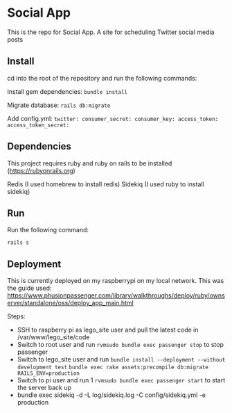# Social App

This is the repo for Social App. A site for scheduling Twitter social media posts

## Install

cd into the root of the repository and run the following commands:

Install gem dependencies:
`
bundle install
`

Migrate database:
`
rails db:migrate
`

Add config.yml:
`
twitter:
  consumer_secret:
  consumer_key:
  access_token:
  access_token_secret:
`

## Dependencies

This project requires ruby and ruby on rails to be installed (https://rubyonrails.org)

Redis (I used homebrew to install redis)
Sidekiq (I used ruby to install sidekiq)

## Run

Run the following command:

`
rails s
`

## Deployment

This is currently deployed on my raspberrypi on my local network. This was the guide used:
https://www.phusionpassenger.com/library/walkthroughs/deploy/ruby/ownserver/standalone/oss/deploy_app_main.html

Steps:

- SSH to raspberry pi as lego_site user and pull the latest code in /var/www/lego_site/code
- Switch to root user and run `rvmsudo bundle exec passenger stop` to stop passenger
- Switch to lego_site user and run `bundle install --deployment --without development test` `bundle exec rake assets:precompile db:migrate RAILS_ENV=production`
- Switch to pi user and run 1 `rvmsudo bundle exec passenger start` to start the server back up
- bundle exec sidekiq -d -L log/sidekiq.log -C config/sidekiq.yml -e production

